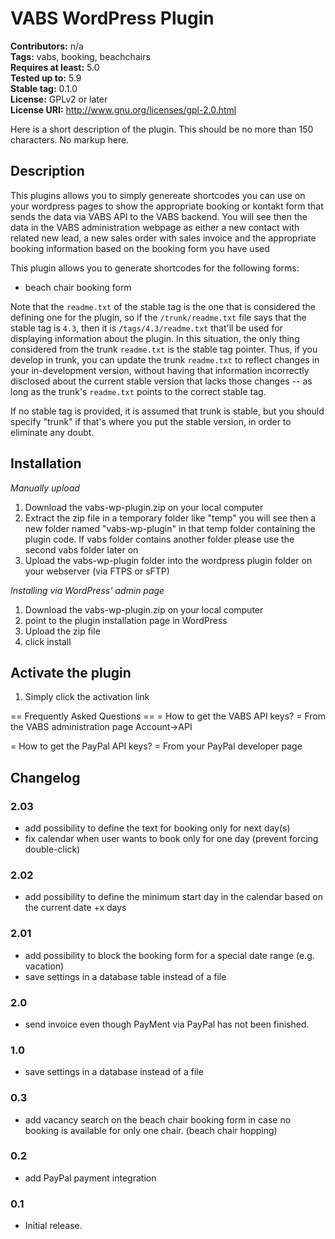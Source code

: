 # VABS WordPress Plugin

**Contributors:** n/a  
**Tags:** vabs, booking, beachchairs  
**Requires at least:** 5.0  
**Tested up to:** 5.9  
**Stable tag:** 0.1.0  
**License:** GPLv2 or later  
**License URI:** http://www.gnu.org/licenses/gpl-2.0.html

Here is a short description of the plugin. This should be no more than 150 characters. No markup here.

## Description

This plugins allows you to simply genereate shortcodes you can use on your wordpress pages to show the appropriate
booking or kontakt form that sends the data via VABS API to the VABS backend. You will see then the data in the VABS
administration webpage as either a new contact with related new lead, a new sales order with sales invoice and the
appropriate booking information based on the booking form you have used

This plugin allows you to generate shortcodes for the following forms:

* beach chair booking form

Note that the `readme.txt` of the stable tag is the one that is considered the defining one for the plugin, so if
the `/trunk/readme.txt` file says that the stable tag is `4.3`, then it is `/tags/4.3/readme.txt` that'll be used for
displaying information about the plugin. In this situation, the only thing considered from the trunk `readme.txt`
is the stable tag pointer. Thus, if you develop in trunk, you can update the trunk `readme.txt` to reflect changes in
your in-development version, without having that information incorrectly disclosed about the current stable version
that lacks those changes -- as long as the trunk's `readme.txt` points to the correct stable tag.

If no stable tag is provided, it is assumed that trunk is stable, but you should specify "trunk" if that's where you
put the stable version, in order to eliminate any doubt.

## Installation

*Manually upload*

1. Download the vabs-wp-plugin.zip on your local computer
2. Extract the zip file in a temporary folder like \"temp\" you will see then a new folder named \"vabs-wp-plugin\" in
   that temp folder containing the plugin code. If vabs folder contains another folder please use the second vabs folder
   later on
3. Upload the vabs-wp-plugin folder into the wordpress plugin folder on your webserver (via FTPS or sFTP)

*Installing via WordPress\' admin page*

1. Download the vabs-wp-plugin.zip on your local computer
2. point to the plugin installation page in WordPress
3. Upload the zip file
4. click install

## Activate the plugin

1. Simply click the activation link

== Frequently Asked Questions == = How to get the VABS API keys? = From the VABS administration page Account->API

= How to get the PayPal API keys? = From your PayPal developer page

## Changelog ##

### 2.03 ###

* add possibility to define the text for booking only for next day(s)
* fix calendar when user wants to book only for one day (prevent forcing double-click) 

### 2.02 ###

* add possibility to define the minimum start day in the calendar based on the current date +x days  

### 2.01 ###

* add possibility to block the booking form for a special date range (e.g. vacation)
* save settings in a database table instead of a file

### 2.0 ###

* send invoice even though PayMent via PayPal has not been finished. 

### 1.0 ###

* save settings in a database instead of a file

### 0.3 ###

* add vacancy search on the beach chair booking form in case no booking is available for only one chair. (beach chair
  hopping)

### 0.2 ###

* add PayPal payment integration

### 0.1 ###

* Initial release.
